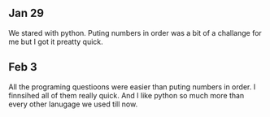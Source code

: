Jan 29
-------- 
We stared with python. Puting numbers in order was a bit of a challange for me but I got it preatty quick.

Feb 3
-----
All the programing questioons were easier than puting numbers in order. I finnsihed all of them really quick. And I like python so much more than every other lanugage we used till now.
